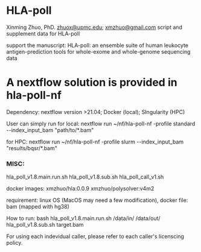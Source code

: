 # HLA-poll
Xinming Zhuo, PhD. zhuox@upmc.edu; xmzhuo@gmail.com
script and supplement data for HLA-poll

support the manuscript:
HLA-poll: an ensemble suite of human leukocyte antigen-prediction tools for whole-exome and whole-genome sequencing data 


# A nextflow solution is provided in hla-poll-nf
Dependency: nextflow version >21.04; Docker (local); SIngularity (HPC)

User can simply run 
for local:
nextflow run ~/nf/hla-poll-nf -profile standard --index_input_bam "path/to/*.bam" 

for HPC:
nextflow run ~/nf/hla-poll-nf -profile slurm --index_input_bam "results/bqsr/*.bam"



### MISC:
hla_poll_v1.8.main.run.sh
hla_poll_v1.8.sub.sh
hla_poll_call_v1.sh

docker images:
xmzhuo/hla:0.0.9
xmzhuo/polysolver:v4m2

requirement: linux OS (MacOS may need a few modification), docker
file: bam (mapped with hg38)

How to run:
bash hla_poll_v1.8.main.run.sh /data/in/ /data/out/ hla_poll_v1.8.sub.sh target.bam


For using each indevidual caller, please refer to each caller's licenscing policy.


